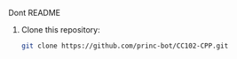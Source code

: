 Dont README

1. Clone this repository:
   ```bash
   git clone https://github.com/princ-bot/CC102-CPP.git
